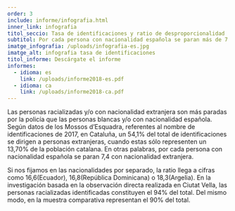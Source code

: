 ```yaml
---
order: 3
include: informe/infografia.html
inner_link: infografia
titol_seccio: Tasa de identificaciones y ratio de desproporcionalidad
subtitol: Por cada persona con nacionalidad española se paran más de 7 con nacionalidad extranjera
imatge_infografia: /uploads/infografia-es.jpg
imatge_alt: infografia tasa de identificaciones
titol_informe: Descárgate el informe
informes:
  - idioma: es
    link: /uploads/informe2018-es.pdf
  - idioma: ca
    link: /uploads/informe2018-ca.pdf
---
```

Las personas racializadas y/o con nacionalidad extranjera son más paradas por la policía que las personas blancas y/o con nacionalidad española. Según datos de los Mossos d’Esquadra, referentes al nombre de identificaciones de 2017, en Cataluña, un 54,1% del total de identificaciones se dirigen a personas extranjeras, cuando estas sólo representen un 13,70% de la población catalana. En otras palabras, por cada persona con nacionalidad española se paran 7,4 con nacionalidad extranjera.

Si nos fijamos en las nacionalidades por separado, la ratio llega a cifras como 16,6(Ecuador), 16,8(República Dominicana) o 18,3(Argelia). En la investigación basada en la observación directa realizada en Ciutat Vella, las personas racializadas identificadas constituyen el 94% del total. Del mismo modo, en la muestra comparativa representan el 90% del total.
